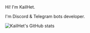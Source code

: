 Hi! I'm KailHet. 

I'm Discord & Telegram bots developer.

![KailHet's GitHub stats](https://github-readme-stats.vercel.app/api?username=kailHet&theme=midnight-purple&show_icons=true) 
